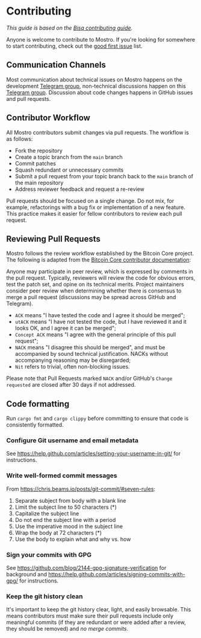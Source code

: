 # Contributing

_This guide is based on the [Bisq contributing guide](https://github.com/bisq-network/bisq/blob/master/CONTRIBUTING.md)._

Anyone is welcome to contribute to Mostro. If you're looking for somewhere to start contributing, check out the [good first issue](https://github.com/MostroP2P/mostro/labels/good%20first%20issue) list.

## Communication Channels

Most communication about technical issues on Mostro happens on the development [Telegram group](https://t.me/mostro_dev), non-technical discussions happen on this [Telegram group](https://t.me/MostroP2P). Discussion about code changes happens in GitHub issues and pull requests.

## Contributor Workflow

All Mostro contributors submit changes via pull requests. The workflow is as follows:

- Fork the repository
- Create a topic branch from the `main` branch
- Commit patches
- Squash redundant or unnecessary commits
- Submit a pull request from your topic branch back to the `main` branch of the main repository
- Address reviewer feedback and request a re-review

Pull requests should be focused on a single change. Do not mix, for example, refactorings with a bug fix or implementation of a new feature. This practice makes it easier for fellow contributors to review each pull request.

## Reviewing Pull Requests

Mostro follows the review workflow established by the Bitcoin Core project. The following is adapted from the [Bitcoin Core contributor documentation](https://github.com/bitcoin/bitcoin/blob/master/CONTRIBUTING.md#peer-review):

Anyone may participate in peer review, which is expressed by comments in the pull request. Typically, reviewers will review the code for obvious errors, test the patch set, and opine on its technical merits. Project maintainers consider peer review when determining whether there is consensus to merge a pull request (discussions may be spread across GitHub and Telegram).

- `ACK` means "I have tested the code and I agree it should be merged";
- `utACK` means "I have not tested the code, but I have reviewed it and it looks OK, and I agree it can be merged";
- `Concept ACK` means "I agree with the general principle of this pull request";
- `NACK` means "I disagree this should be merged", and must be accompanied by sound technical justification. NACKs without accompanying reasoning may be disregarded;
- `Nit` refers to trivial, often non-blocking issues.

Please note that Pull Requests marked `NACK` and/or GitHub's `Change requested` are closed after 30 days if not addressed.

## Code formatting

Run `cargo fmt` and `cargo clippy` before committing to ensure that code is consistently formatted.

### Configure Git username and email metadata

See <https://help.github.com/articles/setting-your-username-in-git/> for instructions.

### Write well-formed commit messages

From <https://chris.beams.io/posts/git-commit/#seven-rules>:

1. Separate subject from body with a blank line
2. Limit the subject line to 50 characters (\*)
3. Capitalize the subject line
4. Do not end the subject line with a period
5. Use the imperative mood in the subject line
6. Wrap the body at 72 characters (\*)
7. Use the body to explain what and why vs. how

### Sign your commits with GPG

See <https://github.com/blog/2144-gpg-signature-verification> for background and
<https://help.github.com/articles/signing-commits-with-gpg/> for instructions.

### Keep the git history clean

It's important to keep the git history clear, light, and easily browsable. This means contributors must make sure their pull requests include only meaningful commits (if they are redundant or were added after a review, they should be removed) and _no merge commits_.
